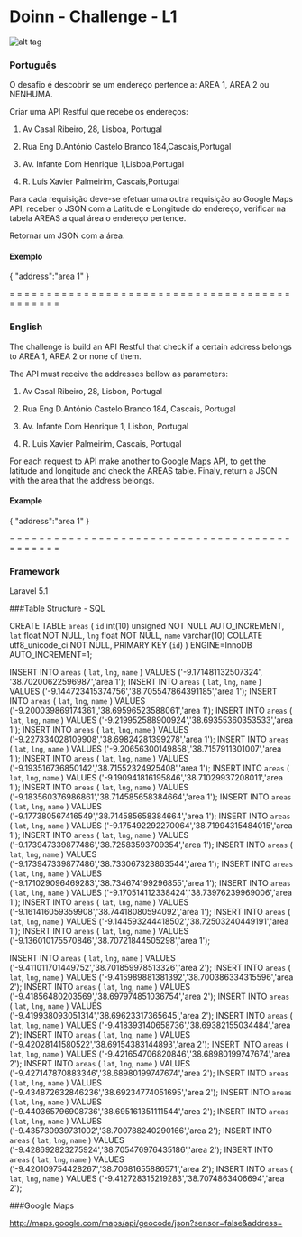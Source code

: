 # Doinn - Challenge - L1

![alt tag](http://i67.tinypic.com/5n6gir.png)

### Português

O desafio é descobrir se um endereço pertence a: AREA 1, AREA 2 ou NENHUMA.

Criar uma API Restful que recebe os endereços:

1. Av Casal Ribeiro, 28, Lisboa, Portugal

2. Rua Eng D.António Castelo Branco 184,Cascais,Portugal

3. Av. Infante Dom Henrique 1,Lisboa,Portugal

4. R. Luís Xavier Palmeirim, Cascais,Portugal 

Para cada requisição deve-se efetuar uma outra requisição ao Google Maps API, receber o JSON com a Latitude e Longitude do endereço, verificar na tabela AREAS a qual área o endereço pertence. 

Retornar um JSON com a área.

#### Exemplo

{
"address":"area 1"
}

= = = = = = = = = = = = = = = = = = = = = = = = = = = = = = = = = = = = = = = = = = = = = 

### English

The challenge is build an API Restful that check if a certain address belongs to AREA 1, AREA 2 or none of them.

The API must receive the addresses bellow as parameters:

1. Av Casal Ribeiro, 28, Lisbon, Portugal

2. Rua Eng D.António Castelo Branco 184, Cascais, Portugal

3. Av. Infante Dom Henrique 1, Lisbon, Portugal

4. R. Luis Xavier Palmeirim, Cascais, Portugal

For each request to API make another to Google Maps API, to get the latitude and longitude and check the AREAS table. Finaly, return a JSON with the area that the address belongs.

#### Example

{
"address":"area 1"
}

= = = = = = = = = = = = = = = = = = = = = = = = = = = = = = = = = = = = = = = = = = = = = 

### Framework

Laravel 5.1


###Table Structure - SQL

CREATE TABLE `areas` (
  `id` int(10) unsigned NOT NULL AUTO_INCREMENT,
  `lat` float NOT NULL,
  `lng` float NOT NULL,
  `name` varchar(10) COLLATE utf8_unicode_ci NOT NULL,
  PRIMARY KEY (`id`)
) ENGINE=InnoDB AUTO_INCREMENT=1;

INSERT INTO `areas` ( `lat`, `lng`, `name` ) VALUES ('-9.171481132507324', '38.70200622596987','area 1');
INSERT INTO `areas` ( `lat`, `lng`, `name` ) VALUES ('-9.144723415374756','38.705547864391185','area 1');
INSERT INTO `areas` ( `lat`, `lng`, `name` ) VALUES ('-9.200039869174361','38.69596523588061','area 1');
INSERT INTO `areas` ( `lat`, `lng`, `name` ) VALUES ('-9.219952588900924','38.69355360353533','area 1');
INSERT INTO `areas` ( `lat`, `lng`, `name` ) VALUES ('-9.227334028109908','38.69824281399278','area 1');
INSERT INTO `areas` ( `lat`, `lng`, `name` ) VALUES ('-9.20656300149858','38.7157911301007','area 1');
INSERT INTO `areas` ( `lat`, `lng`, `name` ) VALUES ('-9.193516736850142','38.71552324925408','area 1');
INSERT INTO `areas` ( `lat`, `lng`, `name` ) VALUES ('-9.190941816195846','38.71029937208011','area 1');
INSERT INTO `areas` ( `lat`, `lng`, `name` ) VALUES ('-9.183560376986861','38.714585658384664','area 1');
INSERT INTO `areas` ( `lat`, `lng`, `name` ) VALUES ('-9.177380567416549','38.714585658384664','area 1');
INSERT INTO `areas` ( `lat`, `lng`, `name` ) VALUES ('-9.175492292270064','38.71994315484015','area 1');
INSERT INTO `areas` ( `lat`, `lng`, `name` ) VALUES ('-9.173947339877486','38.72583593709354','area 1');
INSERT INTO `areas` ( `lat`, `lng`, `name` ) VALUES ('-9.173947339877486','38.733067323863544','area 1');
INSERT INTO `areas` ( `lat`, `lng`, `name` ) VALUES ('-9.171029096469283','38.734674199296855','area 1');
INSERT INTO `areas` ( `lat`, `lng`, `name` ) VALUES ('-9.170514112338424','38.73976239969006','area 1');
INSERT INTO `areas` ( `lat`, `lng`, `name` ) VALUES ('-9.161416059359908','38.74418080594092','area 1');
INSERT INTO `areas` ( `lat`, `lng`, `name` ) VALUES ('-9.144593244418502','38.72503240449191','area 1');
INSERT INTO `areas` ( `lat`, `lng`, `name` ) VALUES ('-9.136010175570846','38.70721844505298','area 1');

INSERT INTO `areas` ( `lat`, `lng`, `name` ) VALUES ('-9.411011701449752','38.701859978513326','area 2');
INSERT INTO `areas` ( `lat`, `lng`, `name` ) VALUES ('-9.415989881381392','38.700386334315596','area 2');
INSERT INTO `areas` ( `lat`, `lng`, `name` ) VALUES ('-9.41856480203569','38.697974851036754','area 2');
INSERT INTO `areas` ( `lat`, `lng`, `name` ) VALUES ('-9.419938093051314','38.69623317365645','area 2');
INSERT INTO `areas` ( `lat`, `lng`, `name` ) VALUES ('-9.418393140658736','38.69382155034484','area 2');
INSERT INTO `areas` ( `lat`, `lng`, `name` ) VALUES ('-9.42028141580522','38.69154383144893','area 2');
INSERT INTO `areas` ( `lat`, `lng`, `name` ) VALUES ('-9.421654706820846','38.68980199747674','area 2');
INSERT INTO `areas` ( `lat`, `lng`, `name` ) VALUES ('-9.427147870883346','38.68980199747674','area 2');
INSERT INTO `areas` ( `lat`, `lng`, `name` ) VALUES ('-9.434872632846236','38.69234774051695','area 2');
INSERT INTO `areas` ( `lat`, `lng`, `name` ) VALUES ('-9.440365796908736','38.695161351111544','area 2');
INSERT INTO `areas` ( `lat`, `lng`, `name` ) VALUES ('-9.435730939731002','38.700788240290166','area 2');
INSERT INTO `areas` ( `lat`, `lng`, `name` ) VALUES ('-9.428692823275924','38.705476976435186','area 2');
INSERT INTO `areas` ( `lat`, `lng`, `name` ) VALUES ('-9.420109754428267','38.70681655886571','area 2');
INSERT INTO `areas` ( `lat`, `lng`, `name` ) VALUES ('-9.412728315219283','38.7074863406694','area 2');


###Google Maps

http://maps.google.com/maps/api/geocode/json?sensor=false&address=

